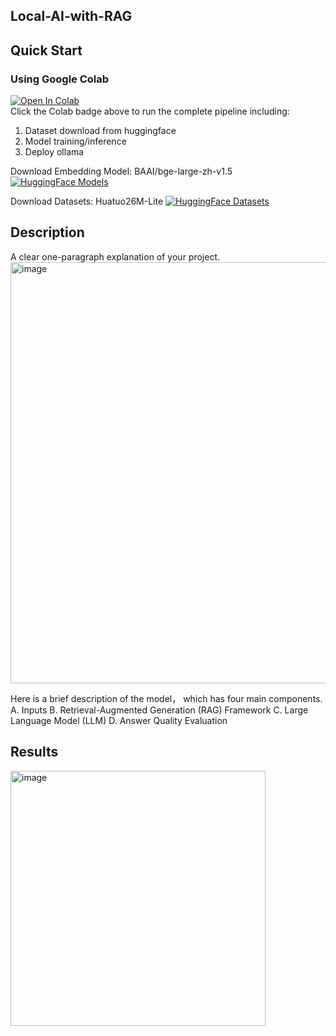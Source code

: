 ## Local-AI-with-RAG

## Quick Start
### Using Google Colab 
[![Open In Colab](https://colab.research.google.com/assets/colab-badge.svg)](https://colab.research.google.com/drive/13uG_vrM-Qm189Aslaa3pH2eKWoJ8Ut47)  
Click the Colab badge above to run the complete pipeline including:
1. Dataset download from huggingface
2. Model training/inference
3. Deploy ollama

Download Embedding Model: BAAI/bge-large-zh-v1.5
[![HuggingFace Models](https://img.shields.io/badge/%F0%9F%A4%97%20HuggingFace-Model-blue)]([https://huggingface.co/your-model](https://huggingface.co/BAAI/bge-large-zh-v1.5))

Download Datasets: Huatuo26M-Lite
[![HuggingFace Datasets](https://img.shields.io/badge/%F0%9F%A4%97%20HuggingFace-Dataset-orange)]([https://huggingface.co/datasets/your-dataset](https://huggingface.co/datasets/FreedomIntelligence/Huatuo26M-Lite))



## Description
A clear one-paragraph explanation of your project.
<img width="674" alt="image" src="https://github.com/user-attachments/assets/15f0f4a3-9908-49b7-948a-691de6c72a63" />


Here is a brief description of the model， which has four main components.
A. Inputs
B. Retrieval-Augmented Generation (RAG) Framework
C. Large Language Model (LLM)
D. Answer Quality Evaluation

## Results
<img width="408" alt="image" src="https://github.com/user-attachments/assets/988677b7-e8e2-48ad-bc6b-c9e7d53fd179" />







